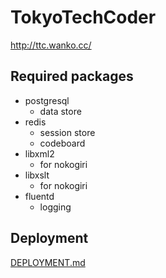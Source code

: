 # TokyoTechCoder
http://ttc.wanko.cc/

## Required packages
- postgresql
    - data store
- redis
    - session store
    - codeboard
- libxml2
    - for nokogiri
- libxslt
    - for nokogiri
- fluentd
    - logging

## Deployment
[DEPLOYMENT.md](DEPLOYMENT.md)
